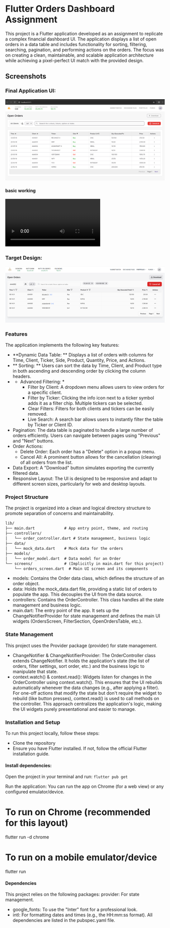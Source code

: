 # Flutter Orders Dashboard Assignment
This project is a Flutter application developed as an assignment to replicate a complex financial dashboard UI. The application displays a list of open orders in a data table and includes functionality for sorting, filtering, searching, pagination, and performing actions on the orders. The focus was on creating a clean, maintainable, and scalable application architecture while achieving a pixel-perfect UI match with the provided design.

## Screenshots
### Final Application UI:
![alt text](image.png)

#### basic working 
<video controls src="20250623-1741-31.8922872.mp4" title="Title"></video>

### Target Design:
![alt text](<Open order assignment - 021 Trade (1).png>)
### Features
The application implements the following key features:
- **Dynamic Data Table: ** Displays a list of orders with columns for Time, Client, Ticker, Side, Product, Quantity, Price, and Actions.
- ** Sorting: ** Users can sort the data by Time, Client, and Product type in both ascending and descending order by clicking the column headers.
- * Advanced Filtering: *
    - Filter by Client: A dropdown menu allows users to view orders for a specific client.
    - Filter by Ticker: Clicking the info icon next to a ticker symbol adds it as a filter chip. Multiple tickers can be selected.
    - Clear Filters: Filters for both clients and tickers can be easily removed.
    - Live Search: A search bar allows users to instantly filter the table by Ticker or Client ID.
- Pagination: The data table is paginated to handle a large number of orders efficiently. Users can navigate between pages using "Previous" and "Next" buttons.
- Order Actions:
    - Delete Order: Each order has a "Delete" option in a popup menu.
    - Cancel All: A prominent button allows for the cancellation (clearing) of all orders from the list.
- Data Export: A "Download" button simulates exporting the currently filtered data.
- Responsive Layout: The UI is designed to be responsive and adapt to different screen sizes, particularly for web and desktop layouts.
### Project Structure
The project is organized into a clean and logical directory structure to promote separation of concerns and maintainability.
```
lib/
├── main.dart             # App entry point, theme, and routing
├── controllers/
│   └── order_controller.dart # State management, business logic
├── data/
│   └── mock_data.dart    # Mock data for the orders
├── models/
│   └── order_model.dart  # Data model for an Order
└── screens/              # (Implicitly in main.dart for this project)
    └── orders_screen.dart  # Main UI screen and its components
```

- models: Contains the Order data class, which defines the structure of an order object.
- data: Holds the mock_data.dart file, providing a static list of orders to populate the app. This decouples the UI from the data source.
- controllers: Contains the OrderController. This class handles all the state management and business logic.
- main.dart: The entry point of the app. It sets up the ChangeNotifierProvider for state management and defines the main UI widgets (OrdersScreen, FilterSection, OpenOrdersTable, etc.).
### State Management
This project uses the Provider package (provider) for state management.
- ChangeNotifier & ChangeNotifierProvider: The OrderController class extends ChangeNotifier. It holds the application's state (the list of orders, filter settings, sort order, etc.) and the business logic to manipulate that state.
- context.watch<T>() & context.read<T>(): Widgets listen for changes in the OrderController using context.watch<OrderController>(). This ensures that the UI rebuilds automatically whenever the data changes (e.g., after applying a filter). For one-off actions that modify the state but don't require the widget to rebuild (like button presses), context.read<OrderController>() is used to call methods on the controller.
This approach centralizes the application's logic, making the UI widgets purely presentational and easier to manage.
### Installation and Setup
To run this project locally, follow these steps:
- Clone the repository
- Ensure you have Flutter installed. If not, follow the official Flutter installation guide.
#### Install dependencies:
Open the project in your terminal and run:
``` flutter pub get ```

Run the application:
You can run the app on Chrome (for a web view) or any configured emulator/device.
# To run on Chrome (recommended for this layout)
flutter run -d chrome

# To run on a mobile emulator/device
flutter run


#### Dependencies
This project relies on the following packages:
provider: For state management.
- google_fonts: To use the "Inter" font for a professional look.
- intl: For formatting dates and times (e.g., the HH:mm:ss format).
All dependencies are listed in the pubspec.yaml file.

